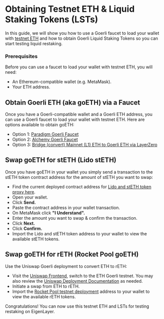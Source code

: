 # Obtaining Testnet ETH & Liquid Staking Tokens (LSTs)

In this guide, we will show you how to use a Goerli faucet to load your wallet with [testnet ETH](https://ethereum.org/en/developers/docs/networks/#ethereum-testnets) and how to obtain Goerli Liquid Staking Tokens so you can start testing liquid restaking.

### Prerequisites

Before you can use a faucet to load your wallet with testnet ETH, you will need:

- An Ethereum-compatible wallet (e.g. MetaMask).
- Your ETH address.

## Obtain Goerli ETH (aka goETH) via a Faucet

Once you have a Goerli-compatible wallet and a Goerli ETH address, you can use a Goerli faucet to load your wallet with testnet ETH. Here are options available to obtain goETH:

- Option 1: [Paradigm Goerli Faucet](https://faucet.paradigm.xyz/)
- Option 2: [Alchemy Goerli Faucet](https://goerlifaucet.com/)
- Option 3: [Bridge (convert) Mainnet (L1) ETH to Goerli ETH via LayerZero](https://testnetbridge.com/)

## Swap goETH for stETH (Lido stETH)

Once you have goETH in your wallet you simply send a transaction to the stETH token contract address for the amount of stETH you want to swap:

- Find the current deployed contract address for [Lido and stETH token proxy here](https://docs.lido.fi/deployed-contracts/goerli/).
- Open your wallet.
- Click **Send.**
- Paste the contract address in your wallet transaction.
- On MetaMask click **"I Understand".**
- Enter the amount you want to swap & confirm the transaction.
- Click **Next.**
- Click **Confirm.**
- Import the Lido and stETH token address to your wallet to view the available stETH tokens.

## Swap goETH for rETH (Rocket Pool goETH)

Use the Uniswap Goerli deployment to convert ETH to rETH:

- Visit the [Uniswap Frontend](https://app.uniswap.org/swap), switch to the ETH Goerli testnet. You may also review the [Uniswap Deployment Documentation](https://support.uniswap.org/hc/en-us/articles/14580495154445-Testnets-on-Uniswap) as needed.
- Initiate a swap from ETH to rETH.
- Import the [Rocket Pool testnet deployment](https://docs.rocketpool.net/overview/contracts-integrations.html) address to your wallet to view the available rETH tokens.

Congratulations! You can now use this testnet ETH and LSTs for testing restaking on EigenLayer.
